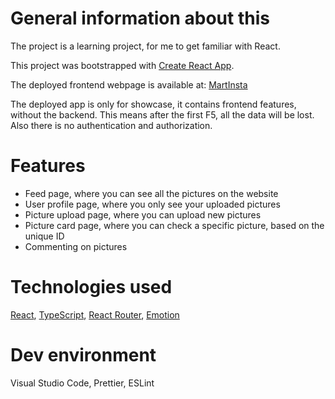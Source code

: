 # General information about this
The project is a learning project, for me to get familiar with React.

This project was bootstrapped with [Create React App](https://github.com/facebook/create-react-app).

The deployed frontend webpage is available at: [MartInsta](https://martinsta.netlify.app/)

The deployed app is only for showcase, it contains frontend features, without the backend. This means after the first F5, all the data will be lost. Also there is no authentication and authorization.

# Features
* Feed page, where you can see all the pictures on the website  
* User profile page, where you only see your uploaded pictures 
* Picture upload page, where you can upload new pictures
* Picture card page, where you can check a specific picture, based on the unique ID
* Commenting on pictures

# Technologies used
[React](https://reactjs.org/), [TypeScript](https://www.typescriptlang.org/), [React Router](https://reactrouter.com/), [Emotion](https://emotion.sh/docs/styled)

# Dev environment
Visual Studio Code, Prettier, ESLint
